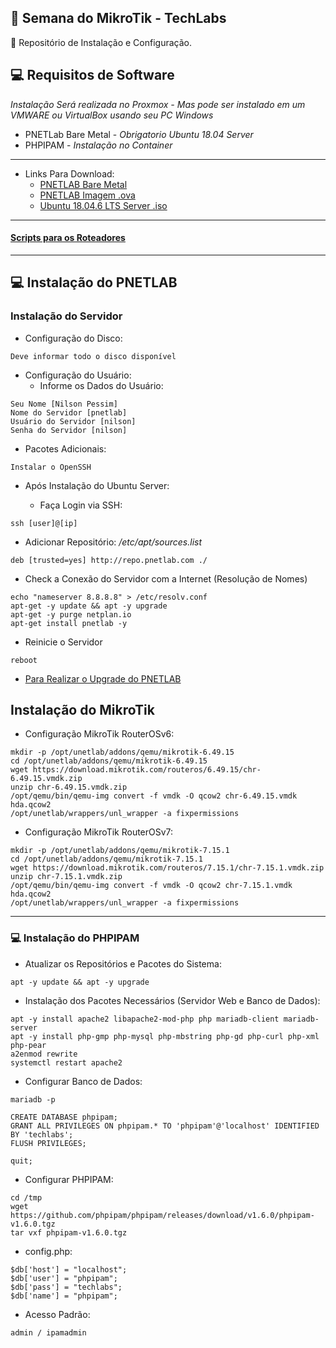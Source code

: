 ## :rocket: Semana do MikroTik - TechLabs
:star_struck: Repositório de Instalação e Configuração.

## :computer: Requisitos de Software

*Instalação Será realizada no Proxmox - Mas pode ser instalado em um VMWARE ou VirtualBox usando seu PC Windows*

* PNETLab Bare Metal - *Obrigatorio Ubuntu 18.04 Server*
* PHPIPAM - *Instalação no Container*

---

* Links Para Download:
    * [PNETLAB Bare Metal](https://pnetlab.com/pages/documentationslug=install-bare-metal)
    * [ PNETLAB Imagem .ova](https://pnetlab.com/pages/download)
    * [Ubuntu 18.04.6 LTS Server .iso](https://releases.ubuntu.com/18.04/)
---

#### [Scripts para os Roteadores](https://github.com/nilsonpessim/semana-do-mikrotik/blob/main/SCRIPTS.md)

---

## :computer: Instalação do PNETLAB

### Instalação do Servidor

* Configuração do Disco:
```
Deve informar todo o disco disponível
```

* Configuração do Usuário:
    * Informe os Dados do Usuário:
```
Seu Nome [Nilson Pessim]
Nome do Servidor [pnetlab]
Usuário do Servidor [nilson]
Senha do Servidor [nilson]
```

* Pacotes Adicionais:
```
Instalar o OpenSSH
```

* Após Instalação do Ubuntu Server:

    * Faça Login via SSH:
```
ssh [user]@[ip]
```

* Adicionar Repositório: */etc/apt/sources.list*
```
deb [trusted=yes] http://repo.pnetlab.com ./
```

* Check a Conexão do Servidor com a Internet (Resolução de Nomes)
```
echo "nameserver 8.8.8.8" > /etc/resolv.conf
apt-get -y update && apt -y upgrade 
apt-get -y purge netplan.io
apt-get install pnetlab -y
```

* Reinicie o Servidor
```
reboot
```

* [Para Realizar o Upgrade do PNETLAB](https://pnetlab.com/pages/documentation?slug=how-to-upgrade-pnetlab)


## Instalação do MikroTik

* Configuração MikroTik RouterOSv6:
```
mkdir -p /opt/unetlab/addons/qemu/mikrotik-6.49.15
cd /opt/unetlab/addons/qemu/mikrotik-6.49.15
wget https://download.mikrotik.com/routeros/6.49.15/chr-6.49.15.vmdk.zip
unzip chr-6.49.15.vmdk.zip
/opt/qemu/bin/qemu-img convert -f vmdk -O qcow2 chr-6.49.15.vmdk hda.qcow2
/opt/unetlab/wrappers/unl_wrapper -a fixpermissions
```

* Configuração MikroTik RouterOSv7:
```
mkdir -p /opt/unetlab/addons/qemu/mikrotik-7.15.1
cd /opt/unetlab/addons/qemu/mikrotik-7.15.1
wget https://download.mikrotik.com/routeros/7.15.1/chr-7.15.1.vmdk.zip
unzip chr-7.15.1.vmdk.zip
/opt/qemu/bin/qemu-img convert -f vmdk -O qcow2 chr-7.15.1.vmdk hda.qcow2
/opt/unetlab/wrappers/unl_wrapper -a fixpermissions
```

---

### :computer: Instalação do PHPIPAM

* Atualizar os Repositórios e Pacotes do Sistema:
```
apt -y update && apt -y upgrade
```

* Instalação dos Pacotes Necessários (Servidor Web e Banco de Dados):
```
apt -y install apache2 libapache2-mod-php php mariadb-client mariadb-server
apt -y install php-gmp php-mysql php-mbstring php-gd php-curl php-xml php-pear
a2enmod rewrite
systemctl restart apache2
```

* Configurar Banco de Dados:
```
mariadb -p

CREATE DATABASE phpipam;
GRANT ALL PRIVILEGES ON phpipam.* TO 'phpipam'@'localhost' IDENTIFIED BY 'techlabs';
FLUSH PRIVILEGES;

quit;
```

* Configurar PHPIPAM:
```
cd /tmp
wget https://github.com/phpipam/phpipam/releases/download/v1.6.0/phpipam-v1.6.0.tgz
tar vxf phpipam-v1.6.0.tgz
```

* config.php:
```
$db['host'] = "localhost";
$db['user'] = "phpipam";
$db['pass'] = "techlabs";
$db['name'] = "phpipam";
```

* Acesso Padrão: 
```
admin / ipamadmin
```

